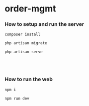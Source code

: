 # order-mgmt

### How to setup and run the server
```composer install```

```php artisan migrate```

```php artisan serve```

<br />
<br />

### How to run the web
```npm i```

```npm run dev```
